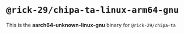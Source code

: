 # `@rick-29/chipa-ta-linux-arm64-gnu`

This is the **aarch64-unknown-linux-gnu** binary for `@rick-29/chipa-ta`
